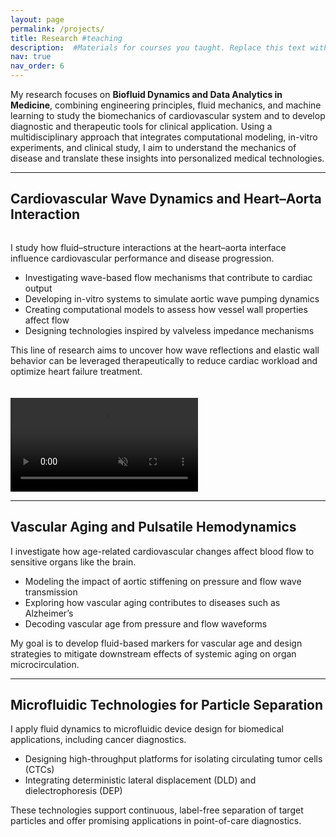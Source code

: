 ```yaml
---
layout: page
permalink: /projects/
title: Research #teaching
description:  #Materials for courses you taught. Replace this text with your description.
nav: true
nav_order: 6
---
```


<!-- # **Research** -->


My research focuses on **Biofluid Dynamics and Data Analytics in Medicine**, combining engineering principles, fluid mechanics, and machine learning to study the biomechanics of cardiovascular system and to develop diagnostic and therapeutic tools for clinical application. Using a multidisciplinary approach that integrates computational modeling, in-vitro experiments, and clinical study, I aim to understand the mechanics of disease and translate these insights into personalized medical technologies.

---

## **Cardiovascular Wave Dynamics and Heart–Aorta Interaction**

<div style="display: flex; align-items: flex-start; gap: 20px; flex-wrap: wrap;">
  <div style="flex: 1; min-width: 300px;">
    <p>I study how fluid–structure interactions at the heart–aorta interface influence cardiovascular performance and disease progression.</p>
    <ul>
      <li>Investigating wave-based flow mechanisms that contribute to cardiac output</li>
      <li>Developing in-vitro systems to simulate aortic wave pumping dynamics</li>
      <li>Creating computational models to assess how vessel wall properties affect flow</li>
      <li>Designing technologies inspired by valveless impedance mechanisms</li>
    </ul>
    <p>This line of research aims to uncover how wave reflections and elastic wall behavior can be leveraged therapeutically to reduce cardiac workload and optimize heart failure treatment.</p>
  </div>
  <div style="flex: 1; min-width: 300px;">
    <video controls autoplay loop muted playsinline style="max-width: 100%; height: auto;">
      <source src="/assets/video/video_p1.mp4" type="video/mp4">
      Your browser does not support the video tag.
    </video>
  </div>
</div>

<!-- I study how fluid–structure interactions at the heart–aorta interface influence cardiovascular performance and disease progression.

- Investigating wave-based flow mechanisms that contribute to cardiac output
- Developing in-vitro systems to simulate aortic wave pumping dynamics
- Creating computational models to assess how vessel wall properties affect flow
- Designing technologies inspired by valveless impedance mechanisms

This line of research aims to uncover how wave reflections and elastic wall behavior can be leveraged therapeutically to reduce cardiac workload and optimize heart failure treatment. -->

---

## **Vascular Aging and Pulsatile Hemodynamics**

I investigate how age-related cardiovascular changes affect blood flow to sensitive organs like the brain.

- Modeling the impact of aortic stiffening on pressure and flow wave transmission
- Exploring how vascular aging contributes to diseases such as Alzheimer’s
- Decoding vascular age from pressure and flow waveforms

My goal is to develop fluid-based markers for vascular age and design strategies to mitigate downstream effects of systemic aging on organ microcirculation.

---

## **Microfluidic Technologies for Particle Separation**

I apply fluid dynamics to microfluidic device design for biomedical applications, including cancer diagnostics.

- Designing high-throughput platforms for isolating circulating tumor cells (CTCs)
- Integrating deterministic lateral displacement (DLD) and dielectrophoresis (DEP)

These technologies support continuous, label-free separation of target particles and offer promising applications in point-of-care diagnostics.






<!-- --- -->

<!-- *I welcome collaborations across disciplines and am actively working researchers who are passionate about applying physics and engineering to medicine.*
 
# recruiting students and -->

<!-- For now, this page is assumed to be a static description of your courses. You can convert it to a collection similar to `_projects/` so that you can have a dedicated page for each course.

Organize your courses by years, topics, or universities, however you like! -->
